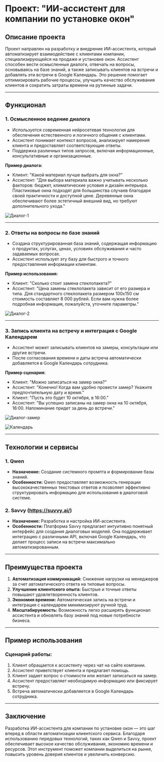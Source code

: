 # Проект: "ИИ-ассистент для компании по установке окон"

## Описание проекта

Проект направлен на разработку и внедрение ИИ-ассистента, который автоматизирует взаимодействие с клиентами компании, специализирующейся на продаже и установке окон. Ассистент способен вести осмысленные диалоги, отвечать на вопросы, основываясь на базе знаний, а также записывать клиентов на встречи и добавлять эти встречи в Google Календарь. Это решение помогает оптимизировать рабочие процессы, улучшить качество обслуживания клиентов и сократить затраты времени на рутинные задачи.

---

## Функционал

### 1. **Осмысленное ведение диалога**
   - Используется современная нейросетевая технология для обеспечения естественного и логичного общения с клиентами.
   - Ассистент понимает контекст вопросов, анализирует намерения клиента и предоставляет соответствующие ответы.
   - Поддержка различных типов запросов, включая информационные, консультативные и организационные.

**Пример диалога:**
- Клиент: "Какой материал лучше выбрать для окна?"
- Ассистент: "Для выбора материала важно учитывать несколько факторов: бюджет, климатические условия и дизайн интерьера. Пластиковые окна подходят для большинства случаев благодаря своей практичности и доступной цене. Деревянные окна обеспечивают более эстетичный внешний вид, но требуют дополнительного ухода."

![Диалог-1](https://github.com/Vgoroveckiy/AI_People-Window-bot/blob/main/dialog-1.png?raw=true)

---

### 2. **Ответы на вопросы по базе знаний**
   - Создана структурированная база знаний, содержащая информацию о продуктах, услугах, ценах, условиях обслуживания и часто задаваемых вопросах.
   - Ассистент использует эту базу для быстрого и точного предоставления информации клиентам.

**Пример использования:**
- Клиент: "Сколько стоит замена стеклопакета?"
- Ассистент: "Цена замены стеклопакета зависит от его размера и типа. Для стандартного стеклопакета размером 100x150 см стоимость составляет 8 000 рублей. Если вам нужна более подробная информация, пожалуйста, уточните параметры."

 ![Диалог-2](https://github.com/Vgoroveckiy/AI_People-Window-bot/blob/main/dialog-2.png?raw=true)

---

### 3. **Запись клиента на встречу и интеграция с Google Календарем**
   - Ассистент может записывать клиентов на замеры, консультации или другие встречи.
   - После согласования времени и даты встреча автоматически добавляется в Google Календарь сотрудника.

**Пример сценария:**
- Клиент: "Можно записаться на замер окна?"
- Ассистент: "Конечно! Когда вам удобно провести замер? Укажите предпочтительную дату и время."
- Клиент: "Пусть это будет 10 октября, в 16:00."
- Ассистент: "Вы успешно записаны на замер окна на 10 октября, 16:00. Напоминание придет за день до встречи."

 ![Диалог-замер](https://github.com/Vgoroveckiy/AI_People-Window-bot/blob/main/zamer.png?raw=true)

 ![Календарь](https://github.com/Vgoroveckiy/AI_People-Window-bot/blob/main/calendar.png?raw=true)

---

## Технологии и сервисы

### 1. **Qwen**
   - **Назначение:** Создание системного промпта и формирование базы знаний.
   - **Особенности:** Qwen предоставляет возможность генерации высококачественных текстовых ответов и позволяет эффективно структурировать информацию для использования в диалоговой системе.

### 2. **Savvy (https://suvvy.ai/)**
   - **Назначение:** Разработка и настройка ИИ-ассистента.
   - **Особенности:** Платформа Savvy предлагает интуитивно понятный интерфейс для создания диалоговых моделей. Она поддерживает интеграцию с различными API, включая Google Календарь, что делает процесс записи на встречи максимально автоматизированным.

---

## Преимущества проекта

1. **Автоматизация коммуникаций:** Снижение нагрузки на менеджеров за счет автоматического ответа на типовые вопросы.
2. **Улучшение клиентского опыта:** Быстрые и точные ответы повышают удовлетворенность клиентов.
3. **Экономия времени:** Автоматическая запись на встречи и интеграция с календарем минимизируют ручной труд.
4. **Масштабируемость:** Возможность легко расширять функционал ассистента и обновлять базу знаний под новые потребности бизнеса.

---

## Пример использования

### Сценарий работы:
1. Клиент обращается к ассистенту через чат на сайте компании.
2. Ассистент приветствует клиента и предлагает помощь.
3. Клиент задает вопрос о стоимости или желает записаться на замер.
4. Ассистент предоставляет необходимую информацию или фиксирует встречу.
5. Встреча автоматически добавляется в Google Календарь сотрудника.

---

## Заключение

Разработка ИИ-ассистента для компании по установке окон — это шаг вперед в области автоматизации клиентского сервиса. Благодаря использованию передовых технологий, таких как Qwen и Savvy, проект обеспечивает высокое качество обслуживания, экономию времени и ресурсов. Этот инструмент поможет компании выделиться на рынке, повысить уровень доверия клиентов и увеличить конверсию.


